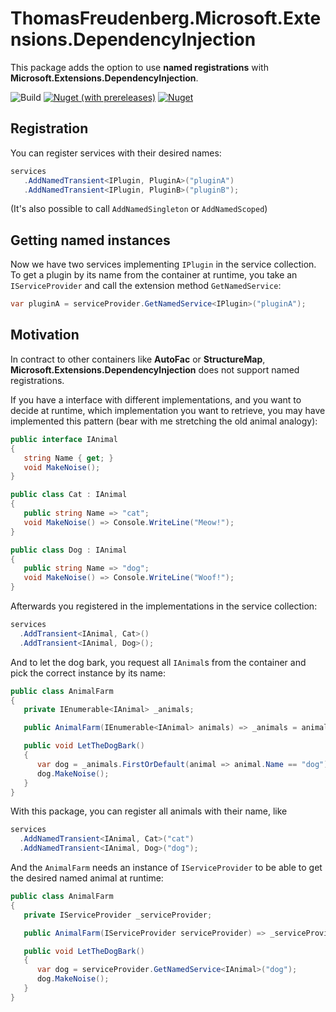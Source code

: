 # ThomasFreudenberg.Microsoft.Extensions.DependencyInjection

This package adds the option to use **named registrations** with **Microsoft.Extensions.DependencyInjection**.

![Build](https://github.com/thoemmi/Extensions.DependencyInjection/workflows/Build/badge.svg)
[![Nuget (with prereleases)](https://img.shields.io/nuget/vpre/ThomasFreudenberg.Microsoft.Extensions.DependencyInjection.svg)](https://www.nuget.org/packages/ThomasFreudenberg.Microsoft.Extensions.DependencyInjection/absoluteLatest)
[![Nuget](https://img.shields.io/nuget/v/ThomasFreudenberg.Microsoft.Extensions.DependencyInjection.svg)](https://www.nuget.org/packages/ThomasFreudenberg.Microsoft.Extensions.DependencyInjection/)

## Registration

You can register services with their desired names:

```cs
services
   .AddNamedTransient<IPlugin, PluginA>("pluginA")
   .AddNamedTransient<IPlugin, PluginB>("pluginB");
```

(It's also possible to call `AddNamedSingleton` or `AddNamedScoped`)

## Getting named instances

Now we have two services implementing `IPlugin` in the service collection. To get a plugin
by its name from the container at runtime, you take an `IServiceProvider` and call the
extension method `GetNamedService`:

```cs
var pluginA = serviceProvider.GetNamedService<IPlugin>("pluginA");
```

## Motivation

In contract to other containers like **AutoFac** or **StructureMap**, **Microsoft.Extensions.DependencyInjection** does not support named registrations.

If you have a interface with different implementations, and you want to decide at runtime, which implementation you
want to retrieve, you may have implemented this pattern (bear with me stretching the old animal analogy):

```cs
public interface IAnimal
{
   string Name { get; }
   void MakeNoise();
}

public class Cat : IAnimal
{
   public string Name => "cat";
   void MakeNoise() => Console.WriteLine("Meow!");
}

public class Dog : IAnimal
{
   public string Name => "dog";
   void MakeNoise() => Console.WriteLine("Woof!");
}
```

Afterwards you registered in the implementations in the service collection:

```cs
services
  .AddTransient<IAnimal, Cat>()
  .AddTransient<IAnimal, Dog>();
```

And to let the dog bark, you request all `IAnimal`s from the container and pick the correct
instance by its name:

```cs
public class AnimalFarm
{
   private IEnumerable<IAnimal> _animals;

   public AnimalFarm(IEnumerable<IAnimal> animals) => _animals = animals;

   public void LetTheDogBark()
   {
      var dog = _animals.FirstOrDefault(animal => animal.Name == "dog");
      dog.MakeNoise();
   }
}
```

With this package, you can register all animals with their name, like

```cs
services
  .AddNamedTransient<IAnimal, Cat>("cat")
  .AddNamedTransient<IAnimal, Dog>("dog");
```

And the `AnimalFarm` needs an instance of `IServiceProvider` to be able to get the desired 
named animal at runtime:

```cs
public class AnimalFarm
{
   private IServiceProvider _serviceProvider;

   public AnimalFarm(IServiceProvider serviceProvider) => _serviceProvider = serviceProvider;

   public void LetTheDogBark()
   {
      var dog = serviceProvider.GetNamedService<IAnimal>("dog");
      dog.MakeNoise();
   }
}
```

